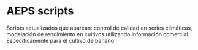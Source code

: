 # AEPS scripts

Scripts actualizados que abarcan: control de calidad en series climáticas, modelación de rendimiento en cultivos utilizando información comercial. Especificamente para el cultivo de banano
